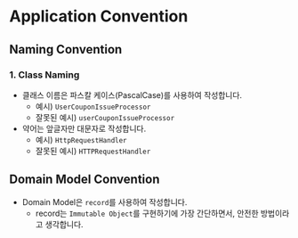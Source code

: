 # Application Convention

## Naming Convention

### 1. Class Naming

- 클래스 이름은 파스칼 케이스(PascalCase)를 사용하여 작성합니다.
    - 예시) `UserCouponIssueProcessor`
    - 잘못된 예시) `userCouponIssueProcessor`
- 약어는 앞글자만 대문자로 작성합니다.
    - 예시) `HttpRequestHandler`
    - 잘못된 예시) `HTTPRequestHandler`

## Domain Model Convention

- Domain Model은 `record`를 사용하여 작성합니다.
    - record는 `Immutable Object`를 구현하기에 가장 간단하면서, 안전한 방법이라고 생각합니다.
